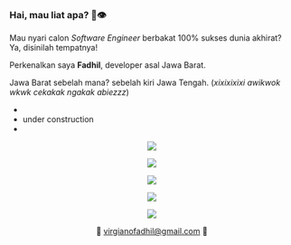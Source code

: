 ### Hai, mau liat apa? 👋👁️
Mau nyari calon *Software Engineer* berbakat 100% sukses dunia akhirat? Ya, disinilah tempatnya!

Perkenalkan saya **Fadhil**, developer asal Jawa Barat.

Jawa Barat sebelah mana? sebelah kiri Jawa Tengah. (*xixixixixi awikwok wkwk cekakak ngakak abiezzz*)



-
- under construction
- 
<!--[![Anurag's GitHub stats](https://github-readme-stats.vercel.app/api?username=fadhil3310)](https://github.com/anuraghazra/github-readme-stats)-->

<p align="center">
  <a href="https://skillicons.dev">
    <img src="https://skillicons.dev/icons?i=c,c,c&perline=14" />
  </a>
</p>

<p align="center">
  <a href="https://skillicons.dev">
    <img src="https://skillicons.dev/icons?i=c,baba,baba,baba,c&perline=14" />
  </a>
</p>

<!--<p align="center">
  <a href="https://skillicons.dev">
    <img src="https://skillicons.dev/icons?i=js,react,vue,tailwind&perline=14" />
  </a>
</p>-->

<p align="center">
  <a href="https://skillicons.dev">
    <img src="https://skillicons.dev/icons?i=c,baba,github,baba,c&perline=14" />
  </a>
</p>

<!--<p align="center">
  <a href="https://skillicons.dev">
    <img src="https://skillicons.dev/icons?i=js,react,vue,tailwind&perline=14" />
  </a>
</p>-->

<p align="center">
  <a href="https://skillicons.dev">
    <img src="https://skillicons.dev/icons?i=c,baba,baba,baba,c&perline=14" />
  </a>
</p>

<p align="center">
  <a href="https://skillicons.dev">
    <img src="https://skillicons.dev/icons?i=c,c,c&perline=14" />
  </a>
</p>

<!--
**fadhil3310/fadhil3310** is a ✨ _special_ ✨ repository because its `README.md` (this file) appears on your GitHub profile.

Here are some ideas to get you started:

- 🔭 I’m currently working on ...
- 🌱 I’m currently learning ...
- 👯 I’m looking to collaborate on ...
- 🤔 I’m looking for help with ...
- 💬 Ask me about ...
- 📫 How to reach me: ...
- 😄 Pronouns: ...
- ⚡ Fun fact: ...
-->


<p align="center">
📩 <a href="mailto:virgianofadhil@gmail.com">virgianofadhil@gmail.com</a> 📩
</p>
